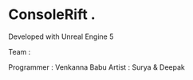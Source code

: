 # ConsoleRift .  

Developed with Unreal Engine 5

Team :

Programmer : Venkanna Babu
Artist : Surya & Deepak
